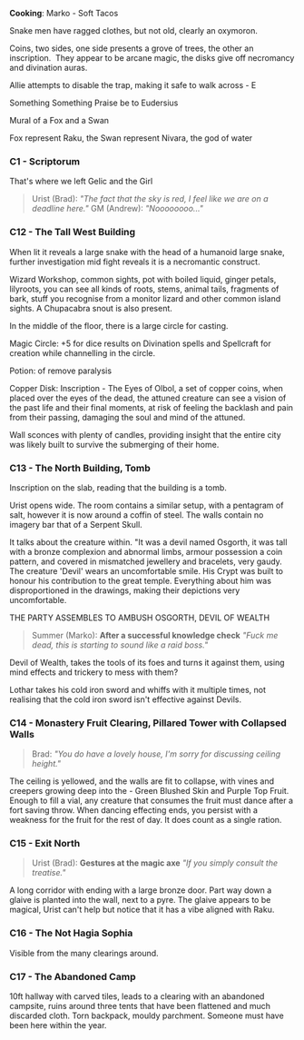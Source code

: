 **Cooking**: Marko - Soft Tacos

Snake men have ragged clothes, but not old, clearly an oxymoron.

Coins, two sides, one side presents a grove of trees, the other an inscription.  They appear to be arcane magic, the disks give off necromancy and divination auras.

Allie attempts to disable the trap, making it safe to walk across - E

Something Something Praise be to Eudersius

Mural of a Fox and a Swan

Fox represent Raku, the Swan represent Nivara, the god of water

### C1 - Scriptorum
That's where we left Gelic and the Girl

>Urist (Brad): *"The fact that the sky is red, I feel like we are on a deadline here."*
>GM (Andrew): *"Noooooooo..."*

### C12 - The Tall West Building 
When lit it reveals a large snake with the head of a humanoid large snake, further investigation mid fight reveals it is a necromantic construct.

Wizard Workshop, common sights, pot with boiled liquid, ginger petals, lilyroots, you can see all kinds of roots, stems, animal tails, fragments of bark, stuff you recognise from a monitor lizard and other common island sights. A Chupacabra snout is also present.

In the middle of the floor, there is a large circle for casting.

Magic Circle: +5 for dice results on Divination spells and Spellcraft for creation while channelling in the circle.

Potion: of remove paralysis

Copper Disk: Inscription - The Eyes of Olbol, a set of copper coins, when placed over the eyes of the dead, the attuned creature can see a vision of the past life and their final moments, at risk of feeling the backlash and pain from their passing, damaging the soul and mind of the attuned.

Wall sconces with plenty of candles, providing insight that the entire city was likely built to survive the submerging of their home.

### C13 - The North Building, Tomb

Inscription on the slab, reading that the building is a tomb.

Urist opens wide. The room contains a similar setup, with a pentagram of salt, however it is now around a coffin of steel. The walls contain no imagery bar that of a Serpent Skull.

It talks about the creature within. "It was a devil named Osgorth, it was tall with a bronze complexion and abnormal limbs, armour possession a coin pattern, and covered in mismatched jewellery and bracelets, very gaudy. The creature 'Devil' wears an uncomfortable smile. His Crypt was built to honour his contribution to the great temple. Everything about him was disproportioned in the drawings, making their depictions very uncomfortable.

THE PARTY ASSEMBLES TO AMBUSH OSGORTH, DEVIL OF WEALTH

>Summer (Marko): **After a successful knowledge check** *"Fuck me dead, this is starting to sound like a raid boss."*

Devil of Wealth, takes the tools of its foes and turns it against them, using mind effects and trickery to mess with them?

Lothar takes his cold iron sword and whiffs with it multiple times, not realising that the cold iron sword isn't effective against Devils.

### C14 - Monastery Fruit Clearing, Pillared Tower with Collapsed Walls

>Brad: *"You do have a lovely house, I'm sorry for discussing ceiling height."*

The ceiling is yellowed, and the walls are fit to collapse, with vines and creepers growing deep into the - Green Blushed Skin and Purple Top Fruit. Enough to fill a vial, any creature that consumes the fruit must dance after a fort saving throw. When dancing effecting ends, you persist with a weakness for the fruit for the rest of day. It does count as a single ration.

### C15 - Exit North

>Urist (Brad): **Gestures at the magic axe** *"If you simply consult the treatise."*

A long corridor with ending with a large bronze door. Part way down a glaive is planted into the wall, next to a pyre. The glaive appears to be magical, Urist can't help but notice that it has a vibe aligned with Raku.

### C16 - The Not Hagia Sophia

Visible from the many clearings around.

### C17 - The Abandoned Camp

10ft hallway with carved tiles, leads to a clearing with an abandoned campsite, ruins around three tents that have been flattened and much discarded cloth. Torn backpack, mouldy parchment. Someone must have been here within the year.